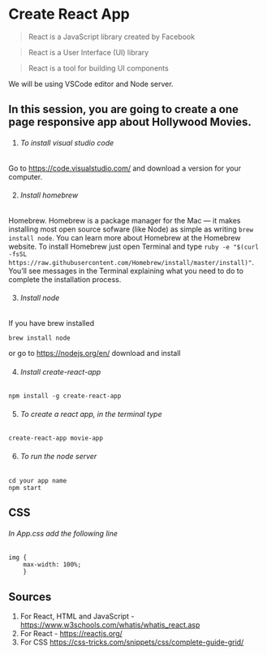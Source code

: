# Create React App

> React is a JavaScript library created by Facebook

> React is a User Interface (UI) library

> React is a tool for building UI components

We will be using VSCode editor and Node server.
## In this session, you are going to create a one page responsive app about Hollywood Movies.

1.  ###### To install visual studio code

Go to https://code.visualstudio.com/ and download a version for your computer.

2.  ###### Install homebrew
Homebrew. Homebrew is a package manager for the Mac — it makes installing most open source sofware (like Node) as simple as writing ```brew install node```. You can learn more about Homebrew at the Homebrew website. To install Homebrew just open Terminal and type ```ruby -e "$(curl -fsSL https://raw.githubusercontent.com/Homebrew/install/master/install)"```. You’ll see messages in the Terminal explaining what you need to do to complete the installation process.

3.  ###### Install node
If you have brew installed
```
brew install node 
```
or go to https://nodejs.org/en/ download and install

4.  ###### Install create-react-app
```
npm install -g create-react-app
```
5.  ###### To create a react app, in the terminal type
```
create-react-app movie-app
```

6.  ###### To run the node server
```
cd your app name
npm start
```

## CSS
###### In App.css add the following line
```
img {
    max-width: 100%;
    }
```
## Sources
1.  For React, HTML and JavaScript - https://www.w3schools.com/whatis/whatis_react.asp
2.  For React - https://reactjs.org/
3.  For CSS https://css-tricks.com/snippets/css/complete-guide-grid/
